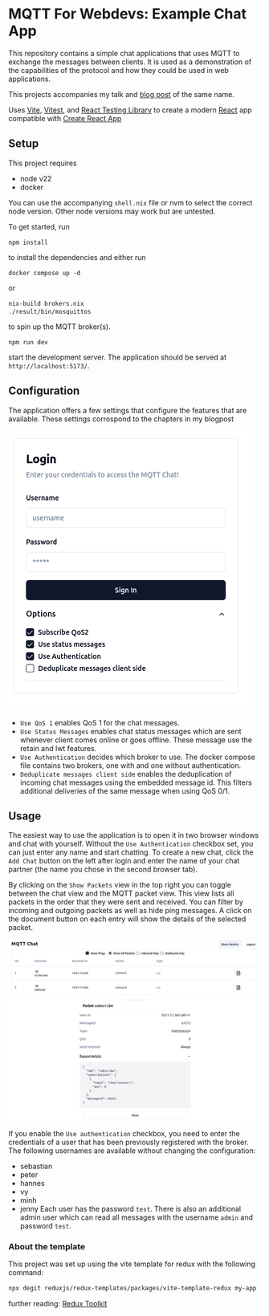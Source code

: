 # MQTT For Webdevs: Example Chat App

This repository contains a simple chat applications that uses MQTT to exchange the messages between clients.
It is used as a demonstration of the capabilities of the protocol and how they could be used in web applications.

This projects accompanies my talk and [blog post](http://sebastian-staffa.eu/posts/mqtt-for-webdevs) of the same name.

Uses [Vite](https://vitejs.dev/), [Vitest](https://vitest.dev/), and [React Testing Library](https://github.com/testing-library/react-testing-library) to create a modern [React](https://react.dev/) app compatible with [Create React App](https://create-react-app.dev/)

## Setup

This project requires

- node v22
- docker

You can use the accompanying `shell.nix` file or nvm to select the correct node version.
Other node versions may work but are untested.

To get started, run

```
npm install
```

to install the dependencies and either run

```
docker compose up -d
```
or 
```
nix-build brokers.nix
./result/bin/mosquittos
```
to spin up the MQTT broker(s).

```
npm run dev
```

start the development server. The application should be served at `http://localhost:5173/`.

## Configuration

The application offers a few settings that configure the features that are available. These
settings corrospond to the chapters in my blogpost

![login mask](login.png "Login mask with expanded options")

- `Use QoS 1` enables QoS 1 for the chat messages.
- `Use Status Messages` enables chat status messages which are sent whenever client comes online
  or goes offline. These message use the retain and lwt features.
- `Use Authentication` decides which broker to use. The docker
  compose file contains two brokers, one with and one without authentication.
- `Deduplicate messages client side` enables the deduplication of incoming chat messages using
  the embedded message id. This filters additional deliveries of the same message when using QoS 0/1.

## Usage

The easiest way to use the application is to open it in two browser windows and chat with yourself.
Without the `Use Authentication` checkbox set, you can just enter any name and start chatting. To create a new chat,
click the `Add Chat` button on the left after login and enter the name of your chat partner (the name you chose in the
second browser tab).

By clicking on the `Show Packets` view in the top right you can toggle between the chat view and the MQTT packet view.
This view lists all packets in the order that they were sent and received. You can filter by incoming and outgoing packets
as well as hide ping messages. A click on the document button on each entry will show the details of the selected packet.

![show packet view](show-packets.png "show packet view")

If you enable the `Use authentication` checkbox, you need to enter the credentials of a user that has been
previously registered with the broker. The following usernames are available without changing the configuration:

- sebastian
- peter
- hannes
- vy
- minh
- jenny
  Each user has the password `test`. There is also an additional admin user which can read all messages with
  the username `admin` and password `test`.

### About the template

This project was set up using the vite template for redux with the following command:

```sh
npx degit reduxjs/redux-templates/packages/vite-template-redux my-app
```

further reading: [Redux Toolkit](https://redux-toolkit.js.org/)
